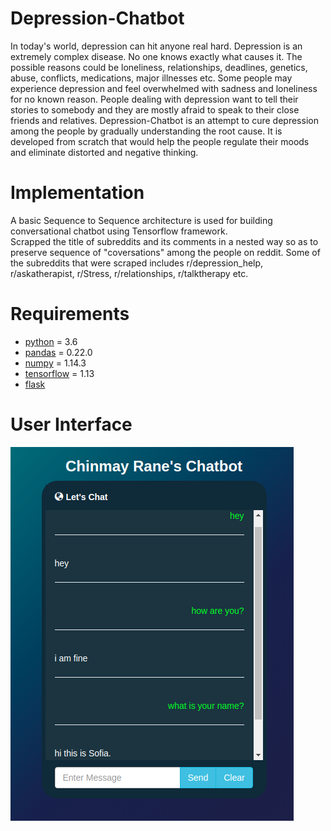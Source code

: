 # Depression-Chatbot
In today's world, depression can hit anyone real hard. Depression is an extremely complex disease. No one knows exactly what causes it. The possible reasons could be loneliness, relationships, deadlines, genetics, abuse, conflicts, medications, major illnesses etc.  Some people may experience depression and feel overwhelmed with sadness and loneliness for no known reason. People dealing with depression want to tell their stories to somebody and they are mostly afraid to speak to their close friends and relatives. Depression-Chatbot is an attempt to cure depression among the people by gradually understanding the root cause.
It is developed from scratch that would help the people regulate their moods and eliminate distorted and negative thinking.

# Implementation
A basic Sequence to Sequence architecture is used for building conversational chatbot using Tensorflow framework.<br>
Scrapped the title of subreddits and its comments in a nested way so as to preserve sequence of "coversations" among the people on reddit. Some of the subreddits that were scraped includes r/depression_help, r/askatherapist, r/Stress, r/relationships, r/talktherapy etc.


# Requirements
* [python](https://www.python.org/downloads/) = 3.6
* [pandas](https://pandas.pydata.org/) = 0.22.0
* [numpy](https://www.numpy.org/) = 1.14.3
* [tensorflow](https://www.tensorflow.org/) = 1.13
* [flask](https://flask.palletsprojects.com/en/1.1.x/installation/)


# User Interface
![](Images/chatbot_ui.png)
